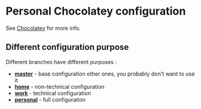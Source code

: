 Personal Chocolatey configuration
=================================

See [Chocolatey](https://chocolatey.org) for more info.

Different configuration purpose
-------------------------------

Different branches have different purposes :

* **[master](https://github.com/keradus/personal-chocolatey-config/tree/master)** - base configuration other ones, you probably don't want to use it
* **[home](https://github.com/keradus/personal-chocolatey-config/tree/home)** - non-technical configuration
* **[work](https://github.com/keradus/personal-chocolatey-config/tree/work)** - technical configuration
* **[personal](https://github.com/keradus/personal-chocolatey-config/tree/personal)** - full configuration
